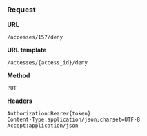 ### Request

**URL**

`/accesses/157/deny`

**URL template**

`/accesses/{access_id}/deny`

**Method**

`PUT`

**Headers**

`Authorization:Bearer{token}`  
`Content-Type:application/json;charset=UTF-8`  
`Accept:application/json`  
